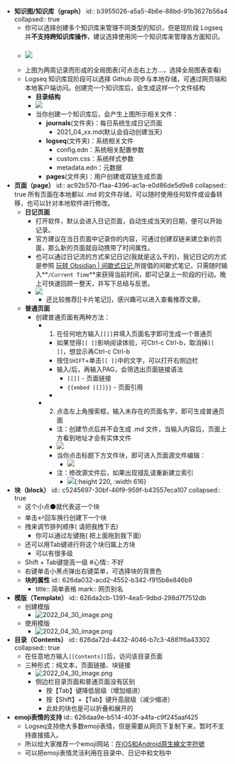 - **知识图/知识库（graph）**
  id:: b3955026-a5a5-4b6e-88bd-91b3627b56a4
  collapsed:: true
	- 你可以选择创建多个知识库来管理不同类型的知识，但是现阶段 Logseq 并**不支持跨知识库操作**，建议选择使用同一个知识库来管理各方面知识。
	- ### ![](https://myuppic-1256609062.cos.ap-beijing.myqcloud.com/20210425221304.gif)
	- 上图为两周记录而形成的全局图表(可点击右上方...，选择全局图表查看)
	- Logseq 知识库现阶段可以选择 Github 同步与本地存储，可通过网页端和本地客户端访问。创建完一个知识库后，会生成这样一个文件结构
		- **目录结构**
		- ![](https://myuppic-1256609062.cos.ap-beijing.myqcloud.com/20210426071102.png)
		- 当你创建一个知识库后，会产生上图所示相关文件：
			- **journals**(文件夹)：每日系统生成日记页面
				- 2021_04_xx.md(默认会自动创建当天)
			- **logseq**(文件夹)：系统相关文件
				- config.edn：系统相关配置参数
				- custom.css：系统样式参数
				- metadata.edn：元数据
			- **pages**(文件夹)：用户创建或双链生成页面
- **页面（page）**
  id:: ac92b570-f1aa-4396-ac1a-e0d86de5d9e8
  collapsed:: true
  所有页面在本地都以 .md 的文件存储，可以随时使用任何软件或设备转移，也可以针对本地软件进行修改。
	- **日记页面**
		- 打开软件，默认会进入日记页面，自动生成当天的日期，便可以开始记录。
		- 官方建议在当日页面中记录你的内容，可通过创建双链来建立新的页面，那么新的页面就自动携带了时间属性。
		- 也可以通过日记流的方式来记日记(我就是这么干的)，我记日记的方式是参照 [玩转 Obsidian | 间歇式日记 ](https://sspai.com/post/63674)所提倡的间歇式笔记，只需随时输入**`/Current Time`**来获得当前时间，即可记录上一阶段的行动。晚上可快速回顾一整天，并写下总结与反思。
		- ![](https://myuppic-1256609062.cos.ap-beijing.myqcloud.com/20210426115713.png)
			- 还比较推荐[[卡片笔记]]，感兴趣可以进入查看推荐文章。
	- **普通页面**
		- 创建普通页面有两种方法：
			- 1. 在任何地方输入`[[]]`并填入页面名字即可生成一个普通页
				- 如果觉得`[[ ]]`影响阅读体验，可Ctrl-c Ctrl-b，取消掉`[[ ]]`，想显示再Ctrl-c Ctrl-b
				- 按住`SHIFT`+单击`[[ ]]`中的文字，可以打开右侧边栏
				- 输入/后，再输入PAG，会筛选出页面链接语法
					- `[[]]` - 页面链接
					- `{{embed [[]]}}` - 页面引用
				-
			- 2. 点击左上角搜索框，输入未存在的页面名字，即可生成普通页面
				- 注：创建节点后并不会生成 .md 文件，当输入内容后，页面上方看到地址才会有实体文件
				- ![](https://myuppic-1256609062.cos.ap-beijing.myqcloud.com/20210426130745.png)
				- 当你点击标题下方文件块，即可进入页面源文件编辑：
					- ![](https://myuppic-1256609062.cos.ap-beijing.myqcloud.com/20210426131028.png)
				- 注：修改源文件后，如果出现错乱请重新建立索引
					- ![](https://myuppic-1256609062.cos.ap-beijing.myqcloud.com/20210426131427.png){:height 220, :width 616}
- **块（block）**
  id:: c5245697-30bf-46f9-959f-b43557eca107
  collapsed:: true
	- 这个小点⚫就代表这一个块
	- 单击↩回车换行创建下一个块
	- 拽来调节排列顺序( 请把我拽下去)
		- 你可以通过左键拖( 把上面拖到我下面)
	- 还可以用Tab键进行将这个块归属上方块
		- 可以有很多级
	- Shift + Tab键提高一级
	  #心情:: 不好
	- 右键单击小黑点弹出右键菜单，可选择块的背景色
	- **块的属性**
	  id:: 626da032-acd2-4552-b342-f915b8e846b9
		- title:: 简单表格
		  mark:: 网页别名
- **模版（Template）**
  id:: 626da2cb-1391-4ea5-9dbd-298d7f7512db
	- 创建模版
		- ![2022_04_30_image.png](https://cdn.logseq.com/%2F7931a79d-4502-46b5-960f-d524ffe4d9a4951b433c-b585-47b7-94e5-2b968f9b64e62022_04_30_image.png?Expires=4804953437&Signature=Ci5WFeJfFK53OqrDbi6vDk1ZGedZQ8GVkerF06X-jc7HzClYHXaBn8WpDhC6wJ2tUb5fA3PYHgoprur47YOz7ppALsl7wmwWd2y1C7wi6Y0X8Ihw-FC3y~f0FOqttfDqZerf6FEvmqmoyHh~JWL-Wt603BfELMacjTCwTguoc363p5axtQCOxaz7Deyl2-hyVvTjfckoNGesHla1gpmk3712R70l95TDla4m1sMUOoc8nPaTsa2ORs~j30D4jw2XUFdLXxrblAkUuYBqe7QN7iYoTBs7ZYigi~7XE49hV62MKpatCaM4eNEnqI7ZGB4x7NLLPYbQEXn3re33YyM1SQ__&Key-Pair-Id=APKAJE5CCD6X7MP6PTEA)
	- 使用模版
		- ![2022_04_30_image.png](https://cdn.logseq.com/%2F7931a79d-4502-46b5-960f-d524ffe4d9a42b9d7488-52bb-4750-aedf-cc9b3ed5c37e2022_04_30_image.png?Expires=4804953462&Signature=EuUBEVU0MhqjQlMVkGb5ln39wNk8Zt7~7LB~V8YFRzj00nFUY-poOQIuAr18NlJXAusaxleKJ0rWenTWeLoa2Kutj3Mg~Wyteb~fYQrs2UDDJALEP0nPP9E4aeIbiJDTY0QvCtkk34XQwUmP6ZvXfKW0RyYftY4jC3qWZXU1g7ScbV4vibDn8654e0KQLNjmSamVMiNL0ifXO5rYYjDDAdwtG4eDfcACbok5~rcGmKLZwO6Kz6ALURTHS6TJpArtIHfVyYhqe10CTpYHxnx-a1GRiS-Jj0tptU4aXZhDpTvxSq8Vf3Mxea3gUF4cWjqe6QEh5Tuz9GUy420a4CdvQw__&Key-Pair-Id=APKAJE5CCD6X7MP6PTEA)
- **目录（Contents）**
  id:: 626da72d-4432-4046-b7c3-4881f6a43302
  collapsed:: true
	- 在任意地方输入`[[Contents]]`后，访问该目录页面
	- 三种形式：纯文本，页面链接、块链接
		- ![2022_04_30_image.png](https://cdn.logseq.com/%2F7931a79d-4502-46b5-960f-d524ffe4d9a454299cb0-6871-41af-beb3-fe94100cf7d92022_04_30_image.png?Expires=4804954340&Signature=jxahd2ZEDUHLlXhzDnBvWVn9rAIy2wYfOHUC-Fugo0ad7o9r~cbyjkVU5ZgGJkkBuXyFhQIjVFGN7tFJRUxT4FeDn4WyVEAvu20V-Wn-I-qy3IGcG60ZMsvHZuynpRJK-FSbb2NIUUuPDPcW5QuOrNABBoGe1oZ5Twr0cpFU4JIal6Pj18Vo2-t8NqgDZ7Zb6dvQNiQIJxMfLSTGMsTsudIfU1Lwfs50YWwfZsjEvRLoIoYvmzkV82VGPIvgKQq-oKoozcjSpTM7kcFUJNq68XrxQtZHY3DjVotJAVEKfPIKjj992SvobwrQECGUNmzuZTnaSaMX3UQyr-6~Vrnj7Q__&Key-Pair-Id=APKAJE5CCD6X7MP6PTEA)
		- 侧边栏目录页面和普通页面没有区别
			- 按【Tab】键降低层级（增加缩进）
			- 按【Shift】+【Tab】键升高层级（减少缩进）
			- 此处的块也是可以折叠和展开的
- **emoji表情的支持**
  id:: 626daa9e-b514-403f-a4fa-c9f245aaf425
	- Logseq支持绝大多数emoji表情，但是需要从网页下复制下来，暂时不支持直接插入。
	- 所以给大家推荐一个emoji网站：[在iOS和Android原生繪文字符號](https://tw.piliapp.com/emoji/list/)
	- 可以把emoji表情灵活利用在目录中、日记中和文档中